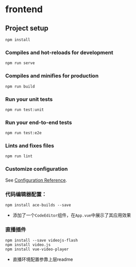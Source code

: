 # frontend

## Project setup
```
npm install
```

### Compiles and hot-reloads for development
```
npm run serve
```

### Compiles and minifies for production
```
npm run build
```

### Run your unit tests
```
npm run test:unit
```

### Run your end-to-end tests
```
npm run test:e2e
```

### Lints and fixes files
```
npm run lint
```

### Customize configuration
See [Configuration Reference](https://cli.vuejs.org/config/).



### 代码编辑器配置：

```
npm install ace-builds --save
```

- 添加了一个`CodeEditor`组件，在`App.vue`中展示了其应用效果

### 直播插件
```
npm install --save videojs-flash
npm install video.js
npm install vue-video-player
```

- 直播环境配置参靠上层readme